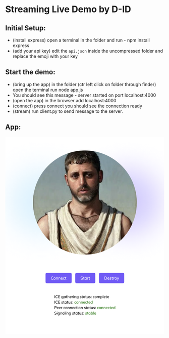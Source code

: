 # Streaming Live Demo by D-ID

## Initial Setup:
* (install express) open a terminal in the folder and run  - npm install express
* (add your api key) edit the `api.json` inside the uncompressed folder and replace the emoji with your key


## Start the demo:
* (bring up the app) in the folder (ctr left click on folder through finder) open the terminal run node app.js 
* You should see this message - server started on port localhost:4000
* (open the app) in the browser add localhost:4000
* (connect) press connect you should see the connection ready 
* (stream) run client.py to send message to the server.

## App:
![app](./app.png)
